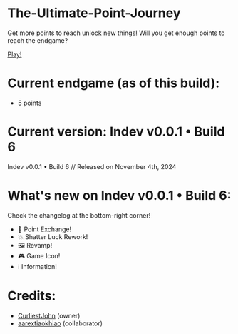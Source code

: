 # The-Ultimate-Point-Journey
Get more points to reach unlock new things!
Will you get enough points to reach the endgame?

[Play!](https://curliestjohn.github.io/The-Ultimate-Point-Journey/)

# Current endgame (as of this build):
* 5 points

# Current version: Indev v0.0.1 • Build 6
Indev v0.0.1 • Build 6 // Released on November 4th, 2024

# What's new on Indev v0.0.1 • Build 6:
Check the changelog at the bottom-right corner!
* 💱 Point Exchange!
* 💥 Shatter Luck Rework!
* 🖼️ Revamp!
* 🎮 Game Icon!
* ℹ️ Information!

# Credits:
* [CurliestJohn](https://github.com/CurliestJohn) (owner)
* [aarextiaokhiao](https://github.com/aarextiaokhiao) (collaborator)
